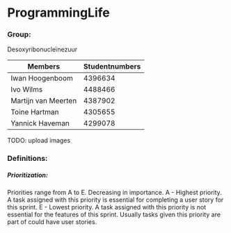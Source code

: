 # ProgrammingLife 

### Group: 
Desoxyribonucleïnezuur 


|Members  | Studentnumbers |
|---------| -------------- |
|Iwan Hoogenboom | 4396634 |
|Ivo Wilms | 4488466 |
|Martijn van Meerten | 4387902 |
|Toine Hartman|4305655|
|Yannick Haveman |  4299078 |



TODO: upload images

### Definitions:
##### Prioritization:
Priorities range from A to E. Decreasing in importance.
A - Highest priority. A task assigned with this priority is essential for completing a user story for this sprint.
E - Lowest priority. A task assigned with this priority is not essential for the features of this sprint. Usually tasks given this priority are part of could have user stories.
